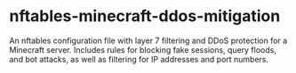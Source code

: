 # nftables-minecraft-ddos-mitigation
An nftables configuration file with layer 7 filtering and DDoS protection for a Minecraft server. Includes rules for blocking fake sessions, query floods, and bot attacks, as well as filtering for IP addresses and port numbers.
